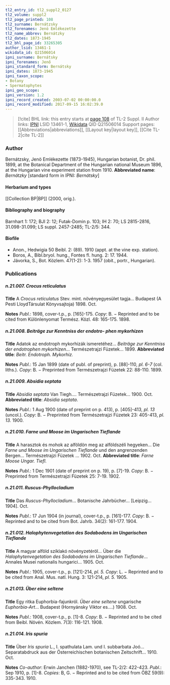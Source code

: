 ```yaml
---
tl2_entry_id: tl2_suppl2_0127
tl2_volume: suppl2
tl2_page_printed: 108
tl2_surname: Bernátzsky
tl2_forenames: Jenö Emlékezette
tl2_name_abbrev: Bernátzky
tl2_dates: 1873-1945
tl2_bhl_page_id: 33265305
author_lsid: 13461-1
wikidata_id: Q21506014
ipni_surname: Bernátsky
ipni_forenames: Jenő
ipni_standard_form: Bernátsky
ipni_dates: 1873-1945
ipni_taxon_scope: 
- Botany
- Spermatophytes
ipni_geo_scope: 
ipni_version: 1.2
ipni_record_created: 2003-07-02 00:00:00.0
ipni_record_modified: 2017-09-15 16:02:39.0
---
```


> [!cite] BHL link: this entry starts at [page 108](https://www.biodiversitylibrary.org/page/33265305) of TL-2 Suppl. II
> Author links: [IPNI](https://www.ipni.org/a/13461-1) LSID 13461-1, [Wikidata](https://www.wikidata.org/wiki/Q21506014) QID Q21506014
> Support pages: [[Abbreviations|abbreviations]], [[Layout key|layout key]], [[Cite TL-2|cite TL-2]]

### Author

Bernátzsky, Jenö Emlékezette (1873-1945), Hungarian botanist, Dr. phil. 1899, at the Botanical Department of the Hungarian national Museum 1896, at the Hungarian vine experiment station from 1910. 
**Abbreviated name**: *Bernátzky* \[standard form in IPNI: *Bernátsky*\]

#### Herbarium and types

[[Collection BP|BP]] (2000, orig.).

#### Bibliography and biography

Barnhart 1: 172; BJI 2: 12; Futak-Domin p. 103; IH 2: 70; LS 2815-2816, 31.098-31.099; LS suppl. 2457-2485; TL-2/5: 344.

#### Biofile

- Anon., Hedwigia 50 Beibl. 2: (89). 1910 (appt. at the vine exp. station).
- Boros, A., Bibl.bryol. hung., Fontes fl. hung. 2: 17. 1944.
- Jávorka, S., Bot. Közlem. 47(1-2): 1-3. 1957 (obit., portr., Hungarian).

### Publications

##### n.21.007. Crocus reticulatus

**Title**
A *Crocus reticulatus* Stev. mint. növényegyesület tagja... Budapest (A Pesti LloydTársulat Könyvsajtoja) 1898. Oct.

**Notes**
*Publ*.: 1898, cover-t.p., p. \[165\]-175. *Copy*: B. − Reprinted and to be cited from Különlenyomat Termész. Közl. 48: 165-175. 1898.

##### n.21.008. Beiträge zur Kenntniss der endotro- phen mykorhizen

**Title**
Adatok az endotroph mykorhizák ismeretéhez... *Beiträge zur Kenntniss der endotrophen mykorhizen*... Természetrajzi Füzetek... 1899.
**Abbreviated title**: *Beitr. Endotroph. Mykorhiz.*

**Notes**
*Publ*.: 15 Jan 1899 (date of publ. of preprint), p. \[88\]-110, *pl. 6-7* (col. liths.). *Copy*: B. − Preprinted from Természetrajzi Füzetek 22: 88-110. 1899.

##### n.21.009. Absidia septata

**Title**
*Absidia septata* Van Tiegh.... Természetrajzi Füzetek... 1900. Oct.
**Abbreviated title**: *Absidia septata*.

**Notes**
*Publ*.: 1 Aug 1900 (date of preprint on p. 413), p. \[405\]-413, *pl. 13* (uncol.). *Copy*: B. − Preprinted from Természetrajzi Füzetek 23: 405-413, *pl. 13.* 1900.

##### n.21.010. Farne und Moose im Ungarischen Tieflande

**Title**
A harasztok és mohok az alföldön meg az alföldszéli hegyeken... Die *Farne und Moose im Ungarischen Tieflande* und den angrenzenden Bergen... Természetrajzi Füzetek ... 1902. Oct.
**Abbreviated title**: *Farne Moose Ungar. Tiefl.*

**Notes**
*Publ*.: 1 Dec 1901 (date of preprint on p. 19), p. \[7\]-19. *Copy*: B. − Preprinted from Természetrajzi Füzetek 25: 7-19. 1902.

##### n.21.011. Ruscus-Phyllocladium

**Title**
Das *Ruscus-Phyllocladium*... Botanische Jahrbücher... \[Leipzig... 1904\]. Oct.

**Notes**
*Publ*.: 17 Jun 1904 (in journal), cover-t.p., p. \[161\]-177. *Copy*: B. − Reprinted and to be cited from Bot. Jahrb. 34(2): 161-177. 1904.

##### n.21.012. Halophytenvegetation des Sodabodens im Ungarischen Tieflande

**Title**
A magyar alföld szíklakó növényzetéröl... Über die *Halophytenvegetation des Sodabodens im Ungarischen Tieflande*... Annales Musei nationalis hungarici... 1905. Oct.

**Notes**
*Publ*.: 1905, cover-t.p., p. \[121\]-214, *pl. 5.* *Copy*: L. − Reprinted and to be cited from Anal. Mus. natl. Hung. 3: 121-214, *pl. 5.* 1905.

##### n.21.013. Über eine seltene

**Title**
Egy ritka Euphorbia-fajunkról. *Über eine seltene* ungarische *Euphorbia-Art*... Budapest (Hornyánsky Viktor es....) 1908. Oct.

**Notes**
*Publ*.: 1908, cover-t.p., p. \[1\]-8. *Copy*: B. − Reprinted and to be cited from Beibl. Növén. Közlem. 7(3): 116-121. 1908.

##### n.21.014. Iris spuria

**Title**
Über *Iris spuria* L., I. spathulata Lam. und I. subbarbata Joó... Separatabdruck aus der Österreichischen botanischen Zeitschrift... 1910. Oct.

**Notes**
*Co-author*: Erwin Janchen (1882-1970), see TL-2/2: 422-423.
*Publ*.: Sep 1910, p. \[1\]-8. *Copies*: B, G. − Reprinted and to be cited from ÖBZ 59(9): 335-343. 1910.

